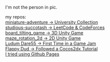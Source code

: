 I'm not the person in pic.  
  
my repos:  
[miniature-adventure -> University Collection](https://github.com/doongwong2/miniature-adventure)  
[studious-succotash -> LeetCode & CodeForces](https://github.com/doongwong2/studious-succotash)  
[board_tilting_game -> 3D Unity Game](https://github.com/doongwong2/board_rotation_3D)  
[maze_rotation_2d -> 2D Unity Game](https://github.com/doongwong2/maze_rotation_game)  
[Ludum Dare55 -> First Time in a Game Jam](https://github.com/doongwong2/LudumDare55_summoning)  
[Flappy Dud -> Followed a Cocos2dx Tutorial](https://github.com/doongwong2/FlappyDud)  
[I tried using Github Pages](https://doongwong2.github.io/)

